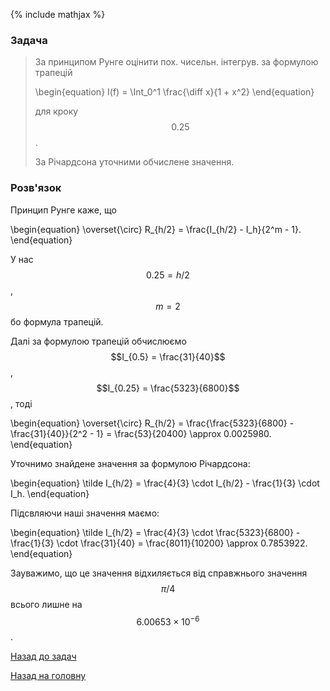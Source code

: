 {% include mathjax %}

### Задача

> За принципом Рунге оцінити пох. чисельн. інтегрув. за формулою трапецій 
> 
> \begin{equation}
> I(f) = \Int_0^1 \frac{\diff x}{1 + x^2}
> \end{equation}
>
> для кроку $$0.25$$.
>
> За Річардсона уточними обчислене значення.

### Розв'язок

Принцип Рунге каже, що 

\begin{equation}
	\overset{\circ} R_{h/2} = \frac{I_{h/2} - I_h}{2^m - 1}.
\end{equation}

У нас $$0.25 = h/2$$, $$m = 2$$ бо формула трапецій.

Далі за формулою трапецій обчислюємо $$I_{0.5} = \frac{31}{40}$$, $$I_{0.25} = \frac{5323}{6800}$$, тоді

\begin{equation}
	\overset{\circ} R_{h/2} = \frac{\frac{5323}{6800} - \frac{31}{40}}{2^2 - 1} = \frac{53}{20400} \approx 0.0025980.
\end{equation}

Уточнимо знайдене значення за формулою Річардсона:

\begin{equation}
	\tilde I_{h/2} = \frac{4}{3} \cdot I_{h/2} - \frac{1}{3} \cdot I_h.
\end{equation}

Підсвляючи наші значення маємо:

\begin{equation}
	\tilde I_{h/2} = \frac{4}{3} \cdot \frac{5323}{6800} - \frac{1}{3} \cdot \frac{31}{40} = \frac{8011}{10200} \approx 0.7853922.
\end{equation}

Зауважимо, що це значення відхиляється від справжнього значення $$\pi / 4$$ всього лишне на $$6.00653 \times 10^{-6}$$.

[Назад до задач](README.md)

[Назад на головну](../README.md)
